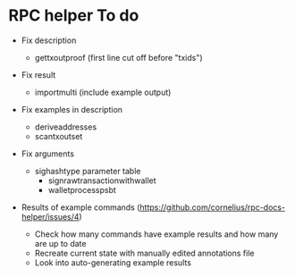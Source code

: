 # RPC helper To do

* Fix description
  * gettxoutproof (first line cut off before "txids")

* Fix result
  * importmulti (include example output)

* Fix examples in description
  * deriveaddresses
  * scantxoutset

* Fix arguments
  * sighashtype parameter table
    * signrawtransactionwithwallet
    * walletprocesspsbt

* Results of example commands
  (https://github.com/cornelius/rpc-docs-helper/issues/4)
  * Check how many commands have example results and how many are up to date
  * Recreate current state with manually edited annotations file
  * Look into auto-generating example results
